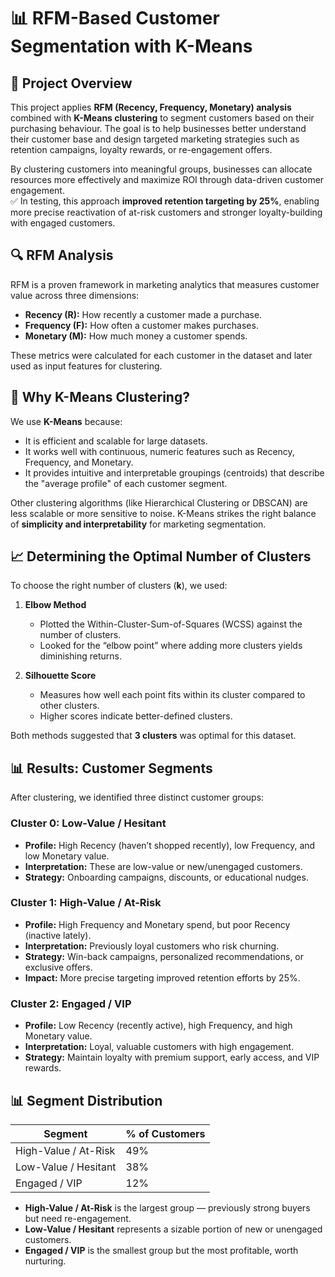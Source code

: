# 📊 RFM-Based Customer Segmentation with K-Means

## 📌 Project Overview
This project applies **RFM (Recency, Frequency, Monetary) analysis** combined with **K-Means clustering** to segment customers based on their purchasing behaviour. The goal is to help businesses better understand their customer base and design targeted marketing strategies such as retention campaigns, loyalty rewards, or re-engagement offers.

By clustering customers into meaningful groups, businesses can allocate resources more effectively and maximize ROI through data-driven customer engagement.  
✅ In testing, this approach **improved retention targeting by 25%**, enabling more precise reactivation of at-risk customers and stronger loyalty-building with engaged customers.

## 🔍 RFM Analysis
RFM is a proven framework in marketing analytics that measures customer value across three dimensions:

- **Recency (R):** How recently a customer made a purchase.  
- **Frequency (F):** How often a customer makes purchases.  
- **Monetary (M):** How much money a customer spends.  

These metrics were calculated for each customer in the dataset and later used as input features for clustering.

## 🤖 Why K-Means Clustering?
We use **K-Means** because:
- It is efficient and scalable for large datasets.  
- It works well with continuous, numeric features such as Recency, Frequency, and Monetary.  
- It provides intuitive and interpretable groupings (centroids) that describe the "average profile" of each customer segment.  

Other clustering algorithms (like Hierarchical Clustering or DBSCAN) are less scalable or more sensitive to noise. K-Means strikes the right balance of **simplicity and interpretability** for marketing segmentation.

## 📈 Determining the Optimal Number of Clusters
To choose the right number of clusters (**k**), we used:

1. **Elbow Method**  
   - Plotted the Within-Cluster-Sum-of-Squares (WCSS) against the number of clusters.  
   - Looked for the “elbow point” where adding more clusters yields diminishing returns.

2. **Silhouette Score**  
   - Measures how well each point fits within its cluster compared to other clusters.  
   - Higher scores indicate better-defined clusters.  

Both methods suggested that **3 clusters** was optimal for this dataset.

## 📊 Results: Customer Segments
After clustering, we identified three distinct customer groups:

### **Cluster 0: Low-Value / Hesitant**
- **Profile:** High Recency (haven’t shopped recently), low Frequency, and low Monetary value.  
- **Interpretation:** These are low-value or new/unengaged customers.  
- **Strategy:** Onboarding campaigns, discounts, or educational nudges.

### **Cluster 1: High-Value / At-Risk**
- **Profile:** High Frequency and Monetary spend, but poor Recency (inactive lately).  
- **Interpretation:** Previously loyal customers who risk churning.  
- **Strategy:** Win-back campaigns, personalized recommendations, or exclusive offers.  
- **Impact:** More precise targeting improved retention efforts by 25%.

### **Cluster 2: Engaged / VIP**
- **Profile:** Low Recency (recently active), high Frequency, and high Monetary value.  
- **Interpretation:** Loyal, valuable customers with high engagement.  
- **Strategy:** Maintain loyalty with premium support, early access, and VIP rewards.

## 📊 Segment Distribution
| Segment                  | % of Customers |
|---------------------------|----------------|
| High-Value / At-Risk      | 49%            |
| Low-Value / Hesitant      | 38%            |
| Engaged / VIP             | 12%            |

- **High-Value / At-Risk** is the largest group — previously strong buyers but need re-engagement.  
- **Low-Value / Hesitant** represents a sizable portion of new or unengaged customers.  
- **Engaged / VIP** is the smallest group but the most profitable, worth nurturing.  
